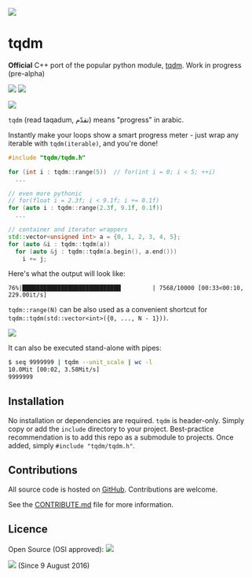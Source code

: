 ![][Logo]

tqdm
====

**Official** C++ port of the popular python module, [tqdm](https://github.com/tqdm/tqdm). Work in progress (pre-alpha)

[![][Build-Status]][Build-Status-lnk] [![][Coverage-Status]][Coverage-Status-lnk]

<!--
[Build-Status] [Coverage-Status] [Branch-Coverage-Status]

[DOI-URI]
-->

[![][Licence]][Licence-lnk]

`tqdm` (read taqadum, تقدّم) means "progress" in arabic.

Instantly make your loops show a smart progress meter - just wrap any
iterable with `tqdm(iterable)`, and you're done!

``` cpp
#include "tqdm/tqdm.h"

for (int i : tqdm::range(5))  // for(int i = 0; i < 5; ++i)
  ...

// even more pythonic
// for(float i = 2.3f; i < 9.1f; i += 0.1f)
for (auto i : tqdm::range(2.3f, 9.1f, 0.1f))
  ...

// container and iterator wrappers
std::vector<unsigned int> a = {0, 1, 2, 3, 4, 5};
for (auto &i : tqdm::tqdm(a))
  for (auto &j : tqdm::tqdm(a.begin(), a.end()))
    i += j;
```

Here's what the output will look like:

``76%|████████████████████████████         | 7568/10000 [00:33<00:10, 229.00it/s]``

`tqdm::range(N)` can be also used as a convenient shortcut for
`tqdm::tqdm(std::vector<int>({0, ..., N - 1}))`.

![][Screenshot]

It can also be executed stand-alone with pipes:

``` sh
$ seq 9999999 | tqdm --unit_scale | wc -l
10.0Mit [00:02, 3.58Mit/s]
9999999
```


Installation
------------

No installation or dependencies are required. `tqdm` is header-only.
Simply copy or add the `include` directory to your project.
Best-practice recommendation is to add this repo as a submodule to projects.
Once added, simply `#include "tqdm/tqdm.h"`.


Contributions
-------------

All source code is hosted on [GitHub](https://github.com/tqdm/tqdm.cpp).
Contributions are welcome.

See the
[CONTRIBUTE.md](https://raw.githubusercontent.com/tqdm/tqdm.cpp/master/CONTRIBUTE.md)
file for more information.


Licence
-------

Open Source (OSI approved): [![][Licence]][Licence-lnk]


![][Readme-Hits] (Since 9 August 2016)

  [Logo]: https://raw.githubusercontent.com/tqdm/tqdm/master/logo.png
  [Screenshot]: https://raw.githubusercontent.com/tqdm/tqdm/master/images/tqdm.gif
  [Github-Status]: https://img.shields.io/github/tag/tqdm/tqdm.cpp.svg?maxAge=2592000
  [Github-Status-lnk]: https://github.com/tqdm/tqdm.cpp/releases
  [Github-Forks]: https://img.shields.io/github/forks/tqdm/tqdm.cpp.svg
  [Github-Forks-lnk]: https://github.com/tqdm/tqdm.cpp/network
  [Github-Stars]: https://img.shields.io/github/stars/tqdm/tqdm.cpp.svg
  [Github-Stars-lnk]: https://github.com/tqdm/tqdm.cpp/stargazers
  [Licence]: https://img.shields.io/pypi/l/tqdm.svg
  [Licence-lnk]: https://raw.githubusercontent.com/tqdm/tqdm.cpp/master/LICENCE
  [Readme-Hits]: http://hitt.herokuapp.com/tqdm/tqdm_cpp.svg
  [Coverage-Status]: https://coveralls.io/repos/github/tqdm/tqdm.cpp/badge.svg?branch=master
  [Coverage-Status-lnk]: https://coveralls.io/github/tqdm/tqdm.cpp?branch=master
  [Build-Status]: https://travis-ci.org/tqdm/tqdm.cpp.svg?branch=master
  [Build-Status-lnk]: https://travis-ci.org/tqdm/tqdm.cpp
